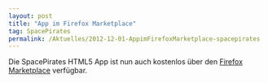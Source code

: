 ```yaml
---
layout: post
title: "App im Firefox Marketplace"
tag: SpacePirates
permalink: /Aktuelles/2012-12-01-AppimFirefoxMarketplace-spacepirates
---
```





Die SpacePirates HTML5 App ist nun auch kostenlos über den [Firefox Marketplace](https:/marketplace.firefox.com/) verfügbar.


